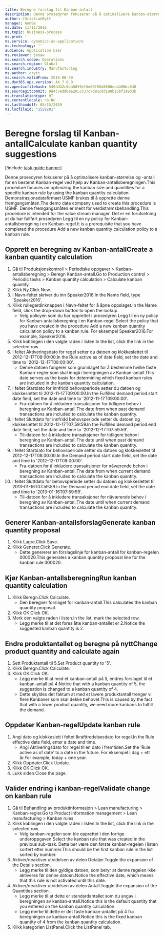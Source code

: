 ```yaml
---
title: Beregne forslag til Kanban-antall
description: Denne prosedyren fokuserer på å optimalisere kanban-størrelse og -antall for en bestemt Kanban-regel ved hjelp av Kanban-antallsberegningen.
author: ChristianRytt
manager: AnnBe
ms.date: 11/11/2016
ms.topic: business-process
ms.prod: ''
ms.service: dynamics-ax-applications
ms.technology: ''
audience: Application User
ms.reviewer: josaw
ms.search.scope: Operations
ms.search.region: Global
ms.search.industry: Manufacturing
ms.author: crytt
ms.search.validFrom: 2016-06-30
ms.dyn365.ops.version: AX 7.0.0
ms.openlocfilehash: 540dd32c5da5859ef5e69f55d6806eada90bc840
ms.sourcegitcommit: 9d4c7edd0ae2053c37c7d81cdd180b16bf3a9d3b
ms.translationtype: HT
ms.contentlocale: nb-NO
ms.lasthandoff: 05/15/2019
ms.locfileid: "1558201"
---
```

# <a name="calculate-kanban-quantity-suggestions"></a><span data-ttu-id="be1ea-103">Beregne forslag til Kanban-antall</span><span class="sxs-lookup"><span data-stu-id="be1ea-103">Calculate kanban quantity suggestions</span></span>

[!include [task guide banner](../../includes/task-guide-banner.md)]

<span data-ttu-id="be1ea-104">Denne prosedyren fokuserer på å optimalisere kanban-størrelse og -antall for en bestemt Kanban-regel ved hjelp av Kanban-antallsberegningen.</span><span class="sxs-lookup"><span data-stu-id="be1ea-104">This procedure focuses on optimizing the kanban size and quantities for a specific kanban rule by using the kanban quantity calculation.</span></span> <span data-ttu-id="be1ea-105">Demonstrasjonsdatafirmaet USMF brukes til å opprette denne fremgangsmåten.</span><span class="sxs-lookup"><span data-stu-id="be1ea-105">The demo data company used to create this procedure is USMF.</span></span> <span data-ttu-id="be1ea-106">Denne fremgangsmåten er ment for verdistrømsbehandling.</span><span class="sxs-lookup"><span data-stu-id="be1ea-106">This procedure is intended for the value stream manager.</span></span> <span data-ttu-id="be1ea-107">Det er en forutsetning at du har fullført prosedyren Legg til en ny policy for Kanban-antallsberegning i en Kanban-regel.</span><span class="sxs-lookup"><span data-stu-id="be1ea-107">It is a prerequisite that you have completed the procedure Add a new kanban quantity calculation policy to a kanban rule.</span></span>


## <a name="create-a-kanban-quantity-calculation"></a><span data-ttu-id="be1ea-108">Opprett en beregning av Kanban-antall</span><span class="sxs-lookup"><span data-stu-id="be1ea-108">Create a kanban quantity calculation</span></span>
1. <span data-ttu-id="be1ea-109">Gå til Produksjonskontroll > Periodiske oppgaver > Kanban-antallsberegning > Beregn Kanban-antall.</span><span class="sxs-lookup"><span data-stu-id="be1ea-109">Go to Production control > Periodic tasks > Kanban quantity calculation > Calculate kanban quantity.</span></span>
2. <span data-ttu-id="be1ea-110">Klikk Ny.</span><span class="sxs-lookup"><span data-stu-id="be1ea-110">Click New.</span></span>
3. <span data-ttu-id="be1ea-111">I Navn-feltet skriver du inn Speaker2016.</span><span class="sxs-lookup"><span data-stu-id="be1ea-111">In the Name field, type 'Speaker2016'.</span></span>
4. <span data-ttu-id="be1ea-112">Klikk rullegardinknappen i Navn-feltet for å åpne oppslaget.</span><span class="sxs-lookup"><span data-stu-id="be1ea-112">In the Name field, click the drop-down button to open the lookup.</span></span>
    * <span data-ttu-id="be1ea-113">Velg policyen som du har opprettet i prosedyren Legg til en ny policy for Kanban-antallsberegning i en Kanban-regel.</span><span class="sxs-lookup"><span data-stu-id="be1ea-113">Select the policy that you have created in the procedure Add a new kanban quantity calculation policy to a kanban rule.</span></span> <span data-ttu-id="be1ea-114">For eksempel Speaker2016.</span><span class="sxs-lookup"><span data-stu-id="be1ea-114">For example, Speaker2016.</span></span>  
5. <span data-ttu-id="be1ea-115">Klikk koblingen i den valgte raden i listen.</span><span class="sxs-lookup"><span data-stu-id="be1ea-115">In the list, click the link in the selected row.</span></span>
6. <span data-ttu-id="be1ea-116">I feltet Aktiveringsdato for regel setter du datoen og klokkeslettet til 2012-12-17T08:00:00.</span><span class="sxs-lookup"><span data-stu-id="be1ea-116">In the Rule active as of date field, set the date and time to '2012-12-17T08:00:00'.</span></span>
    * <span data-ttu-id="be1ea-117">Denne datoen fungerer som grunnlaget for å bestemme hvilke faste Kanban-regler som skal inngå i beregningen av Kanban-antall.</span><span class="sxs-lookup"><span data-stu-id="be1ea-117">This date serves as the basis for determining which fixed kanban rules are included in the kanban quantity calculation.</span></span>  
7. <span data-ttu-id="be1ea-118">I feltet Startdato for innfridd behovsperiode setter du datoen og klokkeslettet til 2012-11-17T09:00:00.</span><span class="sxs-lookup"><span data-stu-id="be1ea-118">In the Fulfilled demand period start date field, set the date and time to '2012-11-17T09:00:00'.</span></span>
    * <span data-ttu-id="be1ea-119">Fra-datoen for å inkludere transaksjoner for tidligere behov i beregning av Kanban-antall.</span><span class="sxs-lookup"><span data-stu-id="be1ea-119">The date from when past demand transactions are included to calculate the kanban quantity.</span></span>  
8. <span data-ttu-id="be1ea-120">I feltet Sluttdato for innfridd behovsperiode setter du datoen og klokkeslettet til 2012-12-17T07:59:59.</span><span class="sxs-lookup"><span data-stu-id="be1ea-120">In the Fulfilled demand period end date field, set the date and time to '2012-12-17T07:59:59'.</span></span>
    * <span data-ttu-id="be1ea-121">Til-datoen for å inkludere transaksjoner for tidligere behov i beregning av Kanban-antall.</span><span class="sxs-lookup"><span data-stu-id="be1ea-121">The date until when past demand transactions are included to calculate the kanban quantity.</span></span>  
9. <span data-ttu-id="be1ea-122">I feltet Startdato for behovsperiode setter du datoen og klokkeslettet til 2012-12-17T08:00:00.</span><span class="sxs-lookup"><span data-stu-id="be1ea-122">In the Demand period start date field, set the date and time to '2012-12-17T08:00:00'.</span></span>
    * <span data-ttu-id="be1ea-123">Fra-datoen for å inkludere transaksjoner for nåværende behov i beregning av Kanban-antall.</span><span class="sxs-lookup"><span data-stu-id="be1ea-123">The date from when current demand transactions are included to calculate the kanban quantity.</span></span>  
10. <span data-ttu-id="be1ea-124">I feltet Sluttdato for behovsperiode setter du datoen og klokkeslettet til 2013-01-16T07:59:59.</span><span class="sxs-lookup"><span data-stu-id="be1ea-124">In the Demand period end date field, set the date and time to '2013-01-16T07:59:59'.</span></span>
    * <span data-ttu-id="be1ea-125">Til-datoen for å inkludere transaksjoner for nåværende behov i beregning av Kanban-antall.</span><span class="sxs-lookup"><span data-stu-id="be1ea-125">The date until when current demand transactions are included to calculate the kanban quantity.</span></span>  

## <a name="generate-kanban-quantity-proposal"></a><span data-ttu-id="be1ea-126">Generer Kanban-antallsforslag</span><span class="sxs-lookup"><span data-stu-id="be1ea-126">Generate kanban quantity proposal</span></span>
1. <span data-ttu-id="be1ea-127">Klikk Lagre.</span><span class="sxs-lookup"><span data-stu-id="be1ea-127">Click Save.</span></span>
2. <span data-ttu-id="be1ea-128">Klikk Generer.</span><span class="sxs-lookup"><span data-stu-id="be1ea-128">Click Generate.</span></span>
    * <span data-ttu-id="be1ea-129">Dette genererer en forslagslinje for kanban-antall for kanban-regelen 000020.</span><span class="sxs-lookup"><span data-stu-id="be1ea-129">This generates a kanban quantity proposal line for the kanban rule 000020.</span></span>  

## <a name="run-kanban-quantity-calculation"></a><span data-ttu-id="be1ea-130">Kjør Kanban-antallsberegning</span><span class="sxs-lookup"><span data-stu-id="be1ea-130">Run kanban quantity calculation</span></span>
1. <span data-ttu-id="be1ea-131">Klikk Beregn.</span><span class="sxs-lookup"><span data-stu-id="be1ea-131">Click Calculate.</span></span>
    * <span data-ttu-id="be1ea-132">Den beregner forslaget for kanban-antall.</span><span class="sxs-lookup"><span data-stu-id="be1ea-132">This calculates the kanban quantity proposal.</span></span>  
2. <span data-ttu-id="be1ea-133">Klikk OK.</span><span class="sxs-lookup"><span data-stu-id="be1ea-133">Click OK.</span></span>
3. <span data-ttu-id="be1ea-134">Merk den valgte raden i listen.</span><span class="sxs-lookup"><span data-stu-id="be1ea-134">In the list, mark the selected row.</span></span>
    * <span data-ttu-id="be1ea-135">Legg merke til at det foreslåtte kanban-antallet er 2.</span><span class="sxs-lookup"><span data-stu-id="be1ea-135">Notice the suggested kanban quantity is 2.</span></span>  

## <a name="change-product-quantity-and-calculate-again"></a><span data-ttu-id="be1ea-136">Endre produktantallet og beregne på nytt</span><span class="sxs-lookup"><span data-stu-id="be1ea-136">Change product quantity and calculate again</span></span>
1. <span data-ttu-id="be1ea-137">Sett Produktantall til 5.</span><span class="sxs-lookup"><span data-stu-id="be1ea-137">Set Product quantity to '5'.</span></span>
2. <span data-ttu-id="be1ea-138">Klikk Beregn.</span><span class="sxs-lookup"><span data-stu-id="be1ea-138">Click Calculate.</span></span>
3. <span data-ttu-id="be1ea-139">Klikk OK.</span><span class="sxs-lookup"><span data-stu-id="be1ea-139">Click OK.</span></span>
    * <span data-ttu-id="be1ea-140">Legg merke til at med et kanban-antall på 5, endres forslaget til et kanban-antall på 4.</span><span class="sxs-lookup"><span data-stu-id="be1ea-140">Notice that with a kanban quantity of 5, the suggestion is changed to a kanban quantity of 4.</span></span>  
    * <span data-ttu-id="be1ea-141">Dette skyldes det faktum at med et lavere produktantall trenger vi flere Kanbaner som skal dekke behovet.</span><span class="sxs-lookup"><span data-stu-id="be1ea-141">This is caused by the fact that with a lower product quantity, we need more kanbans to fulfill the demand.</span></span>  

## <a name="update-kanban-rule"></a><span data-ttu-id="be1ea-142">Oppdater Kanban-regel</span><span class="sxs-lookup"><span data-stu-id="be1ea-142">Update kanban rule</span></span>
1. <span data-ttu-id="be1ea-143">Angi dato og klokkeslett i feltet Ikrafttredelsesdato for regel.</span><span class="sxs-lookup"><span data-stu-id="be1ea-143">In the Rule effective date field, enter a date and time.</span></span>
    * <span data-ttu-id="be1ea-144">Angi Aktiveringsdato for regel til en dato i fremtiden.</span><span class="sxs-lookup"><span data-stu-id="be1ea-144">Set the 'Rule active as of date' to a date in the future.</span></span> <span data-ttu-id="be1ea-145">For eksempel i dag + ett år.</span><span class="sxs-lookup"><span data-stu-id="be1ea-145">For example, today + one year.</span></span>  
2. <span data-ttu-id="be1ea-146">Klikk Oppdater.</span><span class="sxs-lookup"><span data-stu-id="be1ea-146">Click Update.</span></span>
3. <span data-ttu-id="be1ea-147">Klikk OK.</span><span class="sxs-lookup"><span data-stu-id="be1ea-147">Click OK.</span></span>
4. <span data-ttu-id="be1ea-148">Lukk siden.</span><span class="sxs-lookup"><span data-stu-id="be1ea-148">Close the page.</span></span>

## <a name="validate-change-on-kanban-rule"></a><span data-ttu-id="be1ea-149">Valider endring i kanban-regel</span><span class="sxs-lookup"><span data-stu-id="be1ea-149">Validate change on kanban rule</span></span>
1. <span data-ttu-id="be1ea-150">Gå til Behandling av produktinformasjon > Lean manufacturing > Kanban-regler.</span><span class="sxs-lookup"><span data-stu-id="be1ea-150">Go to Product information management > Lean manufacturing > Kanban rules.</span></span>
2. <span data-ttu-id="be1ea-151">Klikk koblingen i den valgte raden i listen.</span><span class="sxs-lookup"><span data-stu-id="be1ea-151">In the list, click the link in the selected row.</span></span>
    * <span data-ttu-id="be1ea-152">Velg kanban-regelen som ble opprettet i den forrige underoppgaven.</span><span class="sxs-lookup"><span data-stu-id="be1ea-152">Select the kanban rule that was created in the previous sub-task.</span></span> <span data-ttu-id="be1ea-153">Dette bør være den første kanban-regelen i listen sortert etter nummer.</span><span class="sxs-lookup"><span data-stu-id="be1ea-153">This should be the first kanban rule in the list sorted by number.</span></span>  
3. <span data-ttu-id="be1ea-154">Aktiver/deaktiver utvidelsen av delen Detaljer.</span><span class="sxs-lookup"><span data-stu-id="be1ea-154">Toggle the expansion of the Details section.</span></span>
    * <span data-ttu-id="be1ea-155">Legg merke til den gyldige datoen, som betyr at denne regelen ikke aktiveres før denne datoen.</span><span class="sxs-lookup"><span data-stu-id="be1ea-155">Notice the effective date, which means that this rule is not activated until this date.</span></span>  
4. <span data-ttu-id="be1ea-156">Aktiver/deaktiver utvidelsen av delen Antall.</span><span class="sxs-lookup"><span data-stu-id="be1ea-156">Toggle the expansion of the Quantities section.</span></span>
    * <span data-ttu-id="be1ea-157">Legg merke til at dette er standardantallet som du angav i beregningen av kanban-antall.</span><span class="sxs-lookup"><span data-stu-id="be1ea-157">Notice this is the default quantity that you entered on the kanban quantity calculation.</span></span>  
    * <span data-ttu-id="be1ea-158">Legg merke til dette er det faste kanban-antallet på 4 fra beregningen av kanban-antall.</span><span class="sxs-lookup"><span data-stu-id="be1ea-158">Notice this is the fixed kanban quantity of 4 from the kanban quantity calculation.</span></span>  
5. <span data-ttu-id="be1ea-159">Klikk kategorien ListPanel.</span><span class="sxs-lookup"><span data-stu-id="be1ea-159">Click the ListPanel tab.</span></span>

